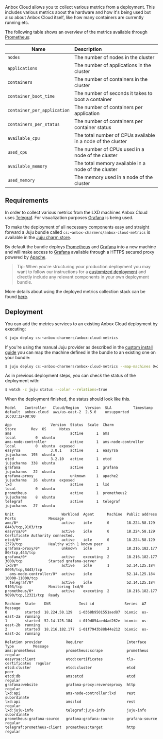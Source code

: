 Anbox Cloud allows you to collect various metrics from a deployment. This includes various metrics about the hardware and how it's being used but also about Anbox Cloud itself, like how many containers are currently running etc.

The following table shows an overview of the metrics available through [Prometheus](https://prometheus.io/):

| Name                        | Description                                                 |
| --------------------------- |:------------------------------------------------------------|
| `nodes`                     | The number of nodes in the cluster                          |
| `applications`              | The number of applications in the cluster                   |
| `containers`                | The number of containers in the cluster                     |
| `container_boot_time`       | The number of seconds it takes to boot a container          |
| `container_per_application` | The number of containers per application                    |
| `containers_per_status`     | The number of containers per container status               |
| `available_cpu`             | The total number of CPUs available in a node of the cluster |
| `used_cpu`                  | The number of CPUs used in a node of the cluster            |
| `available_memory`          | The total memory available in a node of the cluster         |
| `used_memory`               | The memory used in a node of the cluster                    |


## Requirements

In order to collect various metrics from the LXD machines Anbox Cloud uses [Telegraf](https://www.influxdata.com/time-series-platform/telegraf/). For visualization purposes [Grafana](https://grafana.com/) is being used.

To make the deployment of all necessary components easy and straight forward a Juju bundle called `cs:~anbox-charmers/anbox-cloud-metrics` is available in the [Juju charm store](https://jujucharms.com).

By default the bundle deploys [Prometheus](https://prometheus.io/) and [Grafana](https://grafana.com/) into a new machine and will make access to [Grafana](https://grafana.com/) available through a HTTPS secured proxy powered by [Apache](https://httpd.apache.org/).

> Tip: When you're structuring your production deployment you may want to follow our instructions for a [customized deployment](https://discourse.ubuntu.com/t/installation-customizing/17747) and directly include any relevant components in your own deployment bundle.

More details about using the deployed metrics collection stack can be found [here](https://discourse.ubuntu.com/t/monitoring/17785).

## Deployment

You can add the metrics services to an existing Anbox Cloud deployment by executing:

```bash
$ juju deploy cs:~anbox-charmers/anbox-cloud-metrics
```

If you're using the manual Juju provider as described in the [custom install guide](https://discourse.ubuntu.com/t/installation-customizing/17747) you can map the machine defined in the bundle to an existing one on your bundle:

```bash
$ juju deploy cs:~anbox-charmers/anbox-cloud-metrics --map-machines 0=2
```

As in previous deployment steps, you can check the status of the deployment with:

```bash
$ watch -c juju status --color --relations=true
```

When the deployment finished, the status should look like this.

```
Model    Controller   Cloud/Region   Version  SLA          Timestamp
default  anbox-cloud  aws/us-east-2  2.5.0    unsupported  16:03:32+08:00

App                  Version  Status  Scale  Charm                Store       Rev  OS      Notes
ams                           active      1  ams                  local         0  ubuntu
ams-node-controller           active      1  ams-node-controller  local         0  ubuntu  exposed
easyrsa              3.0.1    active      1  easyrsa              jujucharms  195  ubuntu
etcd                 3.2.10   active      1  etcd                 jujucharms  338  ubuntu
grafana                       active      1  grafana              jujucharms   22  ubuntu
grafana-proxy                 unknown     1  apache2              jujucharms   26  ubuntu  exposed
lxd                           active      1  lxd                  local         0  ubuntu
prometheus                    active      1  prometheus2          jujucharms    8  ubuntu
telegraf                      active      1  telegraf             jujucharms   27  ubuntu

Unit                      Workload  Agent      Machine  Public address  Ports               Message
ams/0*                    active    idle       0        18.224.58.129   8443/tcp,9103/tcp
easyrsa/0*                active    idle       0        18.224.58.129                       Certificate Authority connected.
etcd/0*                   active    idle       0        18.224.58.129   2379/tcp            Healthy with 1 known peer
grafana-proxy/0*          unknown   idle       2        18.216.182.177  80/tcp,443/tcp
grafana/0*                active    executing  2        18.216.182.177  3000/tcp            Started grafana-server
lxd/0*                    active    idle       1        52.14.125.184   8095/tcp,8443/tcp
  ams-node-controller/0*  active    idle                52.14.125.184   10000-11000/tcp
  telegraf/0*             active    idle                52.14.125.184   9103/tcp            Monitoring lxd/0
prometheus/0*             active    executing  2        18.216.182.177  9090/tcp,12321/tcp  Ready

Machine  State    DNS             Inst id              Series  AZ          Message
0        started  18.224.58.129   i-0368b9501551aed87  bionic  us-east-2a  running
1        started  52.14.125.184   i-019d854aed4ad262e  bionic  us-east-2b  running
2        started  18.216.182.177  i-01f7943b88b44e212  bionic  us-east-2c  running

Relation provider           Requirer                    Interface         Type         Message
ams:prometheus              prometheus:scrape           prometheus        regular
easyrsa:client              etcd:certificates           tls-certificates  regular
etcd:cluster                etcd:cluster                etcd              peer
etcd:db                     ams:etcd                    etcd              regular
grafana:website             grafana-proxy:reverseproxy  http              regular
lxd:api                     ams-node-controller:lxd     rest              subordinate
lxd:api                     ams:lxd                     rest              regular
lxd:juju-info               telegraf:juju-info          juju-info         subordinate
prometheus:grafana-source   grafana:grafana-source      grafana-source    regular
telegraf:prometheus-client  prometheus:target           http              regular
```
